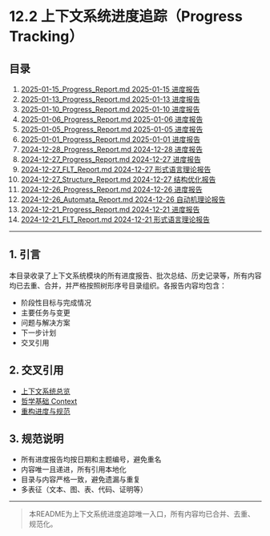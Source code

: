 # 12.2 上下文系统进度追踪（Progress Tracking）

## 目录

1. [2025-01-15_Progress_Report.md 2025-01-15 进度报告](./2025-01-15_Progress_Report.md)
2. [2025-01-13_Progress_Report.md 2025-01-13 进度报告](./2025-01-13_Progress_Report.md)
3. [2025-01-10_Progress_Report.md 2025-01-10 进度报告](./2025-01-10_Progress_Report.md)
4. [2025-01-06_Progress_Report.md 2025-01-06 进度报告](./2025-01-06_Progress_Report.md)
5. [2025-01-05_Progress_Report.md 2025-01-05 进度报告](./2025-01-05_Progress_Report.md)
6. [2025-01-01_Progress_Report.md 2025-01-01 进度报告](./2025-01-01_Progress_Report.md)
7. [2024-12-28_Progress_Report.md 2024-12-28 进度报告](./2024-12-28_Progress_Report.md)
8. [2024-12-27_Progress_Report.md 2024-12-27 进度报告](./2024-12-27_Progress_Report.md)
9. [2024-12-27_FLT_Report.md 2024-12-27 形式语言理论报告](./2024-12-27_FLT_Report.md)
10. [2024-12-27_Structure_Report.md 2024-12-27 结构优化报告](./2024-12-27_Structure_Report.md)
11. [2024-12-26_Progress_Report.md 2024-12-26 进度报告](./2024-12-26_Progress_Report.md)
12. [2024-12-26_Automata_Report.md 2024-12-26 自动机理论报告](./2024-12-26_Automata_Report.md)
13. [2024-12-21_Progress_Report.md 2024-12-21 进度报告](./2024-12-21_Progress_Report.md)
14. [2024-12-21_FLT_Report.md 2024-12-21 形式语言理论报告](./2024-12-21_FLT_Report.md)

---

## 1. 引言

本目录收录了上下文系统模块的所有进度报告、批次总结、历史记录等，所有内容均已去重、合并，并严格按照树形序号目录组织。各报告内容均包含：

- 阶段性目标与完成情况
- 主要任务与变更
- 问题与解决方案
- 下一步计划
- 交叉引用

## 2. 交叉引用

- [上下文系统总览](../README.md)
- [哲学基础 Context](../../01_Philosophical_Foundations/Context/README.md)
- [重构进度与规范](../../07_重构进度与规范/README.md)

## 3. 规范说明

- 所有进度报告均按日期和主题编号，避免重名
- 内容唯一且递进，所有引用本地化
- 目录与内容严格一致，避免遗漏与重复
- 多表征（文本、图、表、代码、证明等）

---

> 本README为上下文系统进度追踪唯一入口，所有内容均已合并、去重、规范化。
